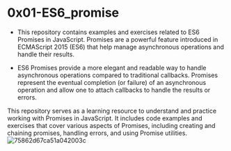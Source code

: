 # 0x01-ES6_promise
- This repository contains examples and exercises related to ES6 Promises in JavaScript. Promises are a powerful feature introduced in ECMAScript 2015 (ES6) that help manage asynchronous operations and handle their results.

- ES6 Promises provide a more elegant and readable way to handle asynchronous operations compared to traditional callbacks. Promises represent the eventual completion (or failure) of an asynchronous operation and allow one to attach callbacks to handle the results or errors.

This repository serves as a learning resource to understand and practice working with Promises in JavaScript. It includes code examples and exercises that cover various aspects of Promises, including creating and chaining promises, handling errors, and using Promise utilities.
![75862d67ca51a042003c](https://github.com/JO-YE/alx-frontend-javascript/assets/111038087/582a39bf-3f11-47d2-b54a-bae7f1b5d881)




